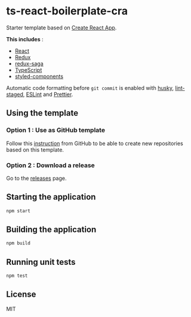 # ts-react-boilerplate-cra

Starter template based on [Create React App](https://github.com/facebook/create-react-app).

**This includes** :
- [React](https://github.com/facebook/react)
- [Redux](https://github.com/reduxjs/redux)
- [redux-saga](https://github.com/redux-saga/redux-saga)
- [TypeScript](https://github.com/microsoft/TypeScript)
- [styled-components](https://github.com/styled-components/styled-components)

Automatic code formatting before `git commit` is enabled with [husky](https://github.com/typicode/husky), 
[lint-staged](https://github.com/okonet/lint-staged), [ESLint](https://github.com/eslint/eslint) and 
[Prettier](https://github.com/prettier/prettier).

## Using the template

### Option 1 : Use as GitHub template
Follow this [instruction](https://docs.github.com/en/github/creating-cloning-and-archiving-repositories/creating-a-repository-from-a-template#creating-a-repository-from-a-template)
from GitHub to be able to create new repositories based on this template.

### Option 2 : Download a release
Go to the [releases](https://github.com/neilbryson/ts-react-boilerplate-cra/releases) page.

## Starting the application

```bash
npm start
```

## Building the application

```bash
npm build
```

## Running unit tests

```bash
npm test
```

## License
MIT
